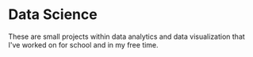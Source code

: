 # Data Science

These are small projects within data analytics and data visualization that I've worked on for school and in my free time. 
